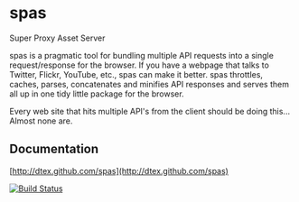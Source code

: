 # spas

Super Proxy Asset Server

spas is a pragmatic tool for bundling multiple API requests into a single request/response for the browser. If you have a webpage that talks to Twitter, Flickr, YouTube, etc., spas can make it better. spas throttles, caches, parses, concatenates and minifies API responses and serves them all up in one tidy little package for the browser.

Every web site that hits multiple API's from the client should be doing this... Almost none are. 

## Documentation
[http://dtex.github.com/spas](http://dtex.github.com/spas)

[![Build Status](https://travis-ci.org/dtex/spas.png)](https://travis-ci.org/dtex/spas)
